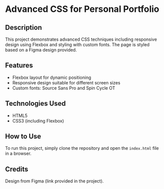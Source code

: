 # Advanced CSS for Personal Portfolio

## Description
This project demonstrates advanced CSS techniques including responsive design using Flexbox and styling with custom fonts. The page is styled based on a Figma design provided.

## Features
- Flexbox layout for dynamic positioning
- Responsive design suitable for different screen sizes
- Custom fonts: Source Sans Pro and Spin Cycle OT

## Technologies Used
- HTML5
- CSS3 (including Flexbox)

## How to Use
To run this project, simply clone the repository and open the `index.html` file in a browser.

## Credits
Design from Figma (link provided in the project).
